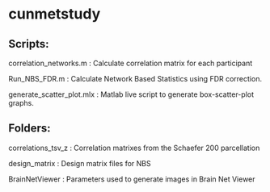 # cunmetstudy

## Scripts:
correlation_networks.m  : Calculate correlation matrix for each participant

Run_NBS_FDR.m : Calculate Network Based Statistics using FDR correction. 

generate_scatter_plot.mlx : Matlab live script to generate box-scatter-plot graphs. 

## Folders:
correlations_tsv_z : Correlation matrixes from the Schaefer 200 parcellation

design_matrix : Design matrix files for NBS

BrainNetViewer : Parameters used to generate images in Brain Net Viewer
